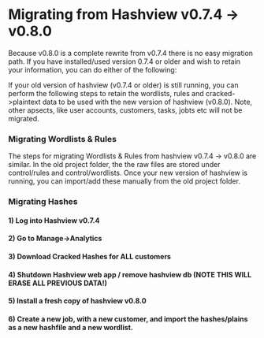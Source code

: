 # Migrating from Hashview v0.7.4 -> v0.8.0
Because v0.8.0 is a complete rewrite from v0.7.4 there is no easy migration path. If you have installed/used version 0.7.4 or older and wish to retain your information, you can do either of the following:

If your old version of hashview (v0.7.4 or older) is still running, you can perform the following steps to retain the wordlists, rules and cracked->plaintext data to be used with the new version of hashview (v0.8.0). Note, other apsects, like user accounts, customers, tasks, jobts etc will not be migrated.

### Migrating Wordlists & Rules
The steps for migrating Wordlists & Rules from hashview v0.7.4 -> v0.8.0 are similar. In the old project folder, the the raw files are stored under control/rules and control/wordlists. Once your new version of hashview is running, you can import/add these manually from the old project folder.

### Migrating Hashes
#### 1) Log into Hashview v0.7.4
#### 2) Go to Manage->Analytics
#### 3) Download Cracked Hashes for ALL customers
#### 4) Shutdown Hashview web app / remove hashview db (NOTE THIS WILL ERASE ALL PREVIOUS DATA!)
#### 5) Install a fresh copy of hashview v0.8.0
#### 6) Create a new job, with a new customer, and import the hashes/plains as a new hashfile and a new wordlist.
